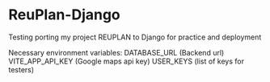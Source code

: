 # ReuPlan-Django

Testing porting my project REUPLAN to Django for practice and deployment

Necessary environment variables:
DATABASE_URL (Backend url)
VITE_APP_API_KEY (Google maps api key)
USER_KEYS (list of keys for testers)